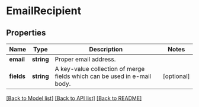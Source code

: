 # EmailRecipient

## Properties
Name | Type | Description | Notes
------------ | ------------- | ------------- | -------------
**email** | **string** | Proper email address. | 
**fields** | **string** | A key-value collection of merge fields which can be used in e-mail body. | [optional] 

[[Back to Model list]](../README.md#documentation-for-models) [[Back to API list]](../README.md#documentation-for-api-endpoints) [[Back to README]](../README.md)


